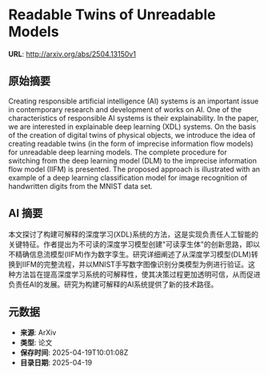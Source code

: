 # Readable Twins of Unreadable Models

**URL**: http://arxiv.org/abs/2504.13150v1

## 原始摘要

Creating responsible artificial intelligence (AI) systems is an important
issue in contemporary research and development of works on AI. One of the
characteristics of responsible AI systems is their explainability. In the
paper, we are interested in explainable deep learning (XDL) systems. On the
basis of the creation of digital twins of physical objects, we introduce the
idea of creating readable twins (in the form of imprecise information flow
models) for unreadable deep learning models. The complete procedure for
switching from the deep learning model (DLM) to the imprecise information flow
model (IIFM) is presented. The proposed approach is illustrated with an example
of a deep learning classification model for image recognition of handwritten
digits from the MNIST data set.


## AI 摘要

本文探讨了构建可解释的深度学习(XDL)系统的方法，这是实现负责任人工智能的关键特征。作者提出为不可读的深度学习模型创建"可读孪生体"的创新思路，即以不精确信息流模型(IIFM)作为数字孪生。研究详细阐述了从深度学习模型(DLM)转换到IIFM的完整流程，并以MNIST手写数字图像识别分类模型为例进行验证。这种方法旨在提高深度学习系统的可解释性，使其决策过程更加透明可信，从而促进负责任AI的发展。研究为构建可解释的AI系统提供了新的技术路径。

## 元数据

- **来源**: ArXiv
- **类型**: 论文
- **保存时间**: 2025-04-19T10:01:08Z
- **目录日期**: 2025-04-19
